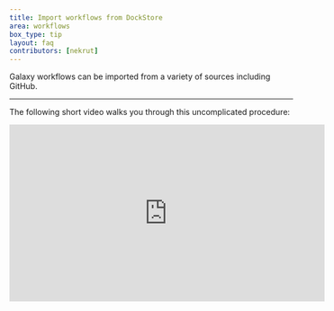 ```yaml
---
title: Import workflows from DockStore
area: workflows
box_type: tip
layout: faq
contributors: [nekrut]
---
```


Galaxy workflows can be imported from a variety of sources including GitHub. 

-----

The following short video walks you through this uncomplicated procedure:

<p align="center"><iframe width="560" height="315" src="https://www.youtube.com/embed/FXlkreylhww?si=CY_7Blyz13q9KMFm" title="YouTube video player" frameborder="0" allow="accelerometer; autoplay; clipboard-write; encrypted-media; gyroscope; picture-in-picture; web-share" allowfullscreen></iframe></p>



